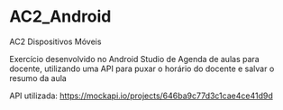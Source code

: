 # AC2_Android
AC2 Dispositivos Móveis

Exercício desenvolvido no Android Studio de  Agenda de aulas para docente, utilizando uma API para puxar o horário do docente e salvar o resumo da aula

API utilizada: https://mockapi.io/projects/646ba9c77d3c1cae4ce41d9d
